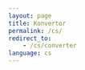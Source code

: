 ```yaml
---
layout: page
title: Konvertor
permalink: /cs/
redirect_to: 
    - /cs/converter
language: cs
---
```

